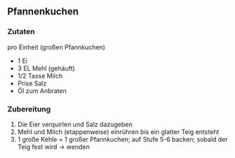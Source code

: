 ## Pfannenkuchen

### Zutaten

pro Einheit (großen Pfannkuchen)
- 1 Ei
- 3 EL Mehl (gehäuft)
- 1/2 Tasse Milch
- Prise Salz
- Öl zum Anbraten

### Zubereitung

1. Die Eier verquirlen und Salz dazugeben
2. Mehl und Milch (etappenweise) einrühren bis ein glatter Teig entsteht
3. 1 große Kehle = 1 großer Pfannkuchen; auf Stufe 5-6 backen; sobald der Teig fest wird -> wenden
